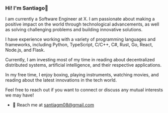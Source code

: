 ### Hi! I'm Santiago👋

I am currently a Software Engineer at X. I am passionate about making a positive impact on the world through technological advancements, as well as solving challenging problems and building innovative solutions.

I have experience working with a variety of programming languages and frameworks, including Python, TypeScript, C/C++, C#, Rust, Go, React, Node.js, and Flask.

Currently, I am investing most of my time in reading about decentralized distributed systems, artificial intelligence, and their respective applications.

In my free time, I enjoy boxing, playing instruments, watching movies, and reading about the latest innovations in the tech world.

Feel free to reach out if you want to connect or discuss any mutual interests we may have!

- 📧 Reach me at [santiagm08@gmail.com](mailto:santiagm@gmail.com)
<!--
**santiagomed/santiagomed** is a ✨ _special_ ✨ repository because its `README.md` (this file) appears on your GitHub profile.

Here are some ideas to get you started:

- 🔭 I’m currently working on ...
- 🌱 I’m currently learning ...
- 👯 I’m looking to collaborate on ...
- 🤔 I’m looking for help with ...
- 💬 Ask me about ...
- 📫 How to reach me: ...
- 😄 Pronouns: ...
- ⚡ Fun fact: ...
-->
